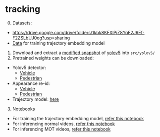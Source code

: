 # tracking
0. Datasets: 
- https://drive.google.com/drive/folders/1kbk8KFXlPjZ8YqF2J9Ef-F2ZSLbUJ0og?usp=sharing
- [Data](https://drive.google.com/file/d/1ctUGrzJuRcax6ZgdtzE_gsBarPdN-uIz/view?usp=sharing) for training trajectory embedding model

1. Download and extract a [modified snapshot](https://drive.google.com/file/d/1c3gn_0n_UVLRAmyMU9jdn3wgJgmS61Um/view?usp=sharing) of [yolov5](https://github.com/ultralytics/yolov5) into `src/yolov5/`
2. Pretrained weights can be downloaded:
- Yolov5 detector: 
    - [Vehicle](https://drive.google.com/file/d/1EZ7ls95GGUi5QjCGTtdmlKUi65Ox6HyS/view?usp=sharing) 
    - [Pedestrian](https://drive.google.com/file/d/1w65gH2n0Tkn8Y9GCFBVhuTMyUUuEL9cp/view?usp=sharing)
- Appearance re-id: 
    - [Vehicle](https://drive.google.com/file/d/1sjVBtDZsVdSe5BTxj8EEQn7qVSQN8UG0/view?usp=sharing) 
    - [Pedestrian](https://drive.google.com/file/d/1jSYQ-as1mgSL7lV0GU1bQKQi4wm9bq_u/view?usp=sharing)
- Trajectory model: [here](https://drive.google.com/file/d/1LyK8FevMrt2lBMugpMEgmL8HcmmY0giB/view?usp=sharing)
3. Notebooks
- For training the trajectory embedding model, [refer this notebook](/src/notebooks/TrajectoryTrain.ipynb)
- For inferencing normal videos, [refer this notebook](/src/notebooks/InferenceOnline.ipynb)
- For inferencing MOT videos, [refer this notebook](/src/notebooks/InferenceOnlineMOT.ipynb)